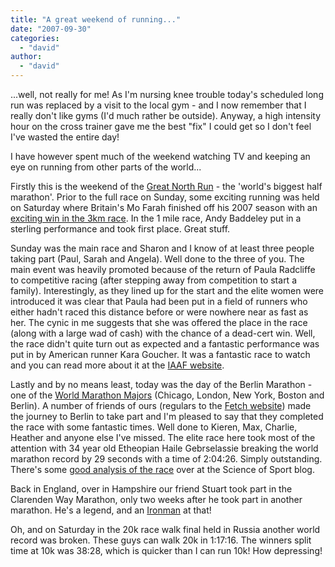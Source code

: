```yaml
---
title: "A great weekend of running..."
date: "2007-09-30"
categories: 
  - "david"
author:
  - "david"
---
```


...well, not really for me! As I'm nursing knee trouble today's scheduled long run was replaced by a visit to the local gym - and I now remember that I really don't like gyms (I'd much rather be outside). Anyway, a high intensity hour on the cross trainer gave me the best "fix" I could get so I don't feel I've wasted the entire day!

I have however spent much of the weekend watching TV and keeping an eye on running from other parts of the world...

Firstly this is the weekend of the [Great North Run](http://gnr.realbuzz.com/) - the 'world's biggest half marathon'. Prior to the full race on Sunday, some exciting running was held on Saturday where Britain's Mo Farah finished off his 2007 season with an [exciting win in the 3km race](http://www.iaaf.org/news/Kind=2/newsId=41904.html). In the 1 mile race, Andy Baddeley put in a sterling performance and took first place. Great stuff.

Sunday was the main race and Sharon and I know of at least three people taking part (Paul, Sarah and Angela). Well done to the three of you. The main event was heavily promoted because of the return of Paula Radcliffe to competitive racing (after stepping away from competition to start a family). Interestingly, as they lined up for the start and the elite women were introduced it was clear that Paula had been put in a field of runners who either hadn't raced this distance before or were nowhere near as fast as her. The cynic in me suggests that she was offered the place in the race (along with a large wad of cash) with the chance of a dead-cert win. Well, the race didn't quite turn out as expected and a fantastic performance was put in by American runner Kara Goucher. It was a fantastic race to watch and you can read more about it at the [IAAF website](http://www.iaaf.org/WRU07/news/Kind=2/newsId=41916.html).

Lastly and by no means least, today was the day of the Berlin Marathon - one of the [World Marathon Majors](http://www.worldmarathonmajors.com/) (Chicago, London, New York, Boston and Berlin). A number of friends of ours (regulars to the [Fetch website](http://fetcheveryone.com)) made the journey to Berlin to take part and I'm pleased to say that they completed the race with some fantastic times. Well done to Kieren, Max, Charlie, Heather and anyone else I've missed. The elite race here took most of the attention with 34 year old Etheopian Haile Gebrselassie breaking the world marathon record by 29 seconds with a time of 2:04:26. Simply outstanding. There's some [good analysis of the race](http://scienceofsport.blogspot.com/2007/09/marathon-world-record-20426-to-haile.html) over at the Science of Sport blog.

Back in England, over in Hampshire our friend Stuart took part in the Clarenden Way Marathon, only two weeks after he took part in another marathon. He's a legend, and an [Ironman](http://trihollywood.wordpress.com/) at that!

Oh, and on Saturday in the 20k race walk final held in Russia another world record was broken. These guys can walk 20k in 1:17:16. The winners split time at 10k was 38:28, which is quicker than I can run 10k! How depressing!
